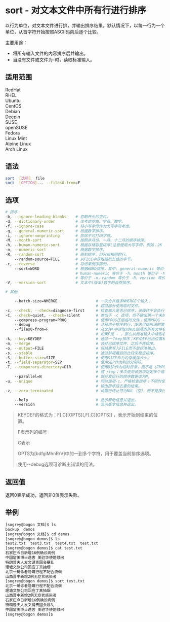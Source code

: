 # sort - 对文本文件中所有行进行排序

以行为单位，对文本文件进行排，并输出排序结果。默认情况下，以每一行为一个单位，从首字符开始按照ASCII码向后逐个比较。

主要用途：

- 将所有输入文件的内容排序后并输出。
- 当没有文件或文件为-时，读取标准输入。

## 适用范围

<!-- <div class="svg linux">Linux</div> -->
<div class="svg redhat">RedHat</div>
<div class="svg rhel">RHEL</div>
<div class="svg ubuntu">Ubuntu</div>
<div class="svg centos">CentOS</div>
<div class="svg debian">Debian</div>
<div class="svg deepin">Deepin</div>
<div class="svg suse">SUSE</div>
<div class="svg opensuse">openSUSE</div>
<div class="svg fedora">Fedora</div>
<div class="svg linuxmint">Linux Mint</div>
<!-- <div class="svg mxlinux">MX Linux</div> -->
<div class="svg alpinelinux">Alpine Linux</div>
<div class="svg archlinux">Arch Linux</div>

## 语法

``` bash
sort  [选项]  file
sort  [OPTION]... --files0-from=F
```

## 选项

``` bash
# 排序
-b, --ignore-leading-blanks    # 忽略开头的空白。
-d, --dictionary-order         # 仅考虑空白、字母、数字。
-f, --ignore-case              # 将小写字母作为大写字母考虑。
-g, --general-numeric-sort     # 根据数字排序。
-i, --ignore-nonprinting       # 排除不可打印字符。
-M, --month-sort               # 按照非月份、一月、十二月的顺序排序。
-h, --human-numeric-sort       # 根据存储容量排序(注意使用大写字母，例如：2K 1G)。
-n, --numeric-sort             # 根据数字排序。
-R, --random-sort              # 随机排序，但分组相同的行。
    --random-source=FILE       # 从FILE中获取随机长度的字节。
-r, --reverse                  # 将结果倒序排列。
    --sort=WORD                # 根据WORD排序，其中: general-numeric 等价于 -g，
                               # human-numeric 等价于 -h，month 等价于 -M，numeric
                               # 等价于 -n，random 等价于 -R，version 等价于 -V。
-V, --version-sort             # 文本中(版本)数字的自然排序。

# 其他 

    --batch-size=NMERGE                 # 一次合并最多NMERGE个输入；
                                        # 超过部分使用临时文件。
-c, --check, --check=diagnose-first     # 检查输入是否已排序，该操作不会执行排序。
-C, --check=quiet, --check=silent       # 类似于 -c 选项，但不输出第一个未排序的行。
    --compress-program=PROG             # 使用PROG压缩临时文件；使用PROG -d解压缩。
    --debug                             # 注释用于排序的行，发送可疑用法的警报到stderr。
    --files0-from=F                     # 从文件F中读取以NUL结尾的所有文件名称；
                                        # 如果F是 - ，那么从标准输入中读取名字。
-k, --key=KEYDEF                        # 通过一个key排序；KEYDEF给出位置和类型。
-m, --merge                             # 合并已排序文件，之后不再排序。
-o, --output=FILE                       # 将结果写入FILE而不是标准输出。
-s, --stable                            # 通过禁用最后的比较来稳定排序。
-S, --buffer-size=SIZE                  # 使用SIZE作为内存缓存大小。
-t, --field-separator=SEP               # 使用SEP作为列的分隔符。
-T, --temporary-directory=DIR           # 使用DIR作为临时目录，而不是 $TMPDIR 
                                        # 或 /tmp；多次使用该选项指定多个临时目录。
    --parallel=N                        # 将并发运行的排序数更改为N。
-u, --unique                            # 同时使用-c，严格检查排序；不同时使用-c，
                                        # 输出排序后去重的结果。
-z, --zero-terminated                   # 设置行终止符为NUL（空），而不是换行符。

    --help                              # 显示帮助信息并退出。
    --version                           # 显示版本信息并退出。
```

> KEYDEF的格式为：F[.C][OPTS][,F[.C][OPTS]] ，表示开始到结束的位置。
>
> F表示列的编号
>
> C表示
>
> OPTS为[bdfgiMhnRrV]中的一到多个字符，用于覆盖当前排序选项。
>
> 使用--debug选项可诊断出错误的用法。

## 返回值

返回0表示成功，返回非0值表示失败。

## 举例

``` bash
[sogrey@bogon 文档]$ ls
backup  demos
[sogrey@bogon 文档]$ cd demos
[sogrey@bogon demos]$ ls
test2.txt  test3.txt  test4.txt  test.txt
[sogrey@bogon demos]$ cat test.txt
石家庄今日新增16例确诊病例
中国留美博士遇害 美驻华使馆慰问
特朗普夫人发文谴责国会暴乱
理塘文旅公司回应丁真抽烟
北京一确诊者隐瞒行程不配合流调
山西晋中新增2例无症状感染者
[sogrey@bogon demos]$ sort test.txt
北京一确诊者隐瞒行程不配合流调
理塘文旅公司回应丁真抽烟
山西晋中新增2例无症状感染者
石家庄今日新增16例确诊病例
特朗普夫人发文谴责国会暴乱
中国留美博士遇害 美驻华使馆慰问
[sogrey@bogon demos]$ 

```
